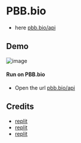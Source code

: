 # PBB.bio

- here [pbb.bio/api](pbb.bio/api)

## Demo

![image](https://github.com/bigbootylatinas/github.io/assets/108093283/cf6d1d09-70ef-48b9-a086-04f69d1feef5)

#### Run on PBB.bio

- Open the url [pbb.bio/api](pbb.bio/api)
## Credits

*   [replit](https://replit.com/)
*   [replit](https://moe-counter.glitch.me/)
*   [replit](https://github.com/LumieOwO) 


